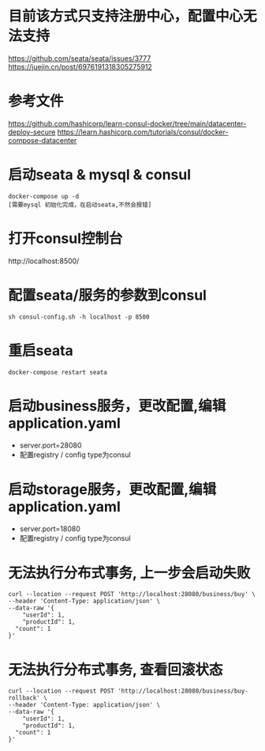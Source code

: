# 目前该方式只支持注册中心，配置中心无法支持
https://github.com/seata/seata/issues/3777
https://juejin.cn/post/6976191318305275912

# 参考文件
https://github.com/hashicorp/learn-consul-docker/tree/main/datacenter-deploy-secure
https://learn.hashicorp.com/tutorials/consul/docker-compose-datacenter
# 启动seata & mysql & consul
```
docker-compose up -d
[需要mysql 初始化完成，在启动seata,不然会报错]
```

# 打开consul控制台

http://localhost:8500/
# 配置seata/服务的参数到consul
```
sh consul-config.sh -h localhost -p 8500
```

# 重启seata
```
docker-compose restart seata
```

# 启动business服务，更改配置,编辑application.yaml
- server.port=28080
- 配置registry / config type为consul
# 启动storage服务，更改配置,编辑application.yaml
- server.port=18080
- 配置registry / config type为consul

# 无法执行分布式事务, 上一步会启动失败
```
curl --location --request POST 'http://localhost:28080/business/buy' \
--header 'Content-Type: application/json' \
--data-raw '{
	"userId": 1,
	"productId": 1,
  "count": 1
}'
```

# 无法执行分布式事务, 查看回滚状态
```
curl --location --request POST 'http://localhost:28080/business/buy-rollback' \
--header 'Content-Type: application/json' \
--data-raw '{
	"userId": 1,
	"productId": 1,
  "count": 1
}'
```